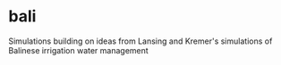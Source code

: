 bali
====

Simulations building on ideas from Lansing and Kremer's simulations of Balinese irrigation water management
